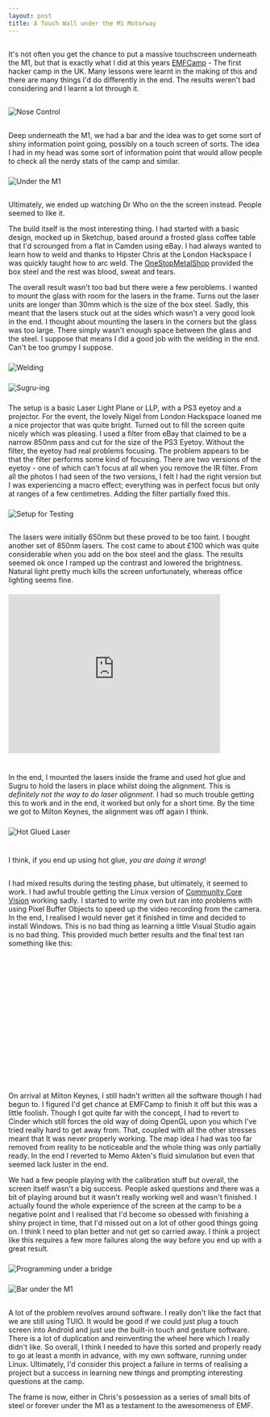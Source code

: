 ```yaml
---
layout: post
title: A Touch Wall under the M1 Motorway
---
```

##
It's not often you get the chance to put a massive touchscreen underneath the M1, but that is exactly what I did at this years [EMFCamp](http://www.emfcamp.org) - The first hacker camp in the UK. Many lessons were learnt in the making of this and there are many things I'd do differently in the end. The results weren't bad considering and I learnt a lot through it.

##
![Nose Control](http://farm9.staticflickr.com/8437/7928922666_3ee2eb9c23.jpg)

##
Deep underneath the M1, we had a bar and the idea was to get some sort of shiny information point going, possibly on a touch screen of sorts.  The idea I had in my head was some sort of information point that would allow people to check all the nerdy stats of the camp and similar.

###
![Under the M1](http://farm9.staticflickr.com/8177/7928922532_61d9575150.jpg)

##
Ultimately, we ended up watching Dr Who on the the screen instead. People seemed to like it.

The build itself is the most interesting thing. I had started with a basic design, mocked up in Sketchup, based around a frosted glass coffee table that I'd scrounged from a flat in Camden using eBay. I had always wanted to learn how to weld and thanks to Hipster Chris at the London Hackspace I was quickly taught how to arc weld. The [OneStopMetalShop](http://www.onestopmetalshop.co.uk) provided the box steel and the rest was blood, sweat and tears.

The overall result wasn't too bad but there were a few peroblems. I wanted to mount the glass with room for the lasers in the frame. Turns out the laser units are longer than 30mm which is the size of the box steel. Sadly, this meant that the lasers stuck out at the sides which wasn't a very good look in the end.  I thought about mounting the lasers in the corners but the glass was too large. There simply wasn't enough space between the glass and the steel. I suppose that means I did a good job with the welding in the end. Can't be too grumpy I suppose.

###
![Welding](http://farm9.staticflickr.com/8448/7794570486_4abb9601ca.jpg)

###
![Sugru-ing](http://farm9.staticflickr.com/8425/7794560496_f71403e0af.jpg)

###
The setup is a basic Laser Light Plane or LLP, with a PS3 eyetoy and a projector. For the event, the lovely Nigel from London Hackspace loaned me a nice projector that was quite bright. Turned out to fill the screen quite nicely which was pleasing. I used a filter from eBay that claimed to be a narrow 850nm pass and cut for the size of the PS3 Eyetoy. Without the filter, the eyetoy had real problems focusing. The problem appears to be that the filter performs some kind of focusing. There are two versions of the eyetoy - one of which can't focus at all when you remove the IR filter. From all the photos I had seen of the two versions, I felt I had the right version but I was experiencing a macro effect; everything was in perfect focus but only at ranges of a few centimetres. Adding the filter partially fixed this.

###
![Setup for Testing](http://farm9.staticflickr.com/8299/7794541614_34136263c9.jpg)

##
The lasers were initially 650nm but these proved to be too faint. I bought another set of 850nm lasers. The cost came to about £100 which was quite considerable when you add on the box steel and the glass.  The results seemed ok once I ramped up the contrast and lowered the brightness.  Natural light pretty much kills the screen unfortunately, whereas office lighting seems fine.

####
<object width="460" height="315"><param name="movie" value="http://www.youtube.com/v/eNyIf2tHdMk?version=3&amp;hl=en_US"></param><param name="allowFullScreen" value="true"></param><param name="allowscriptaccess" value="always"></param><embed src="http://www.youtube.com/v/eNyIf2tHdMk?version=3&amp;hl=en_US" type="application/x-shockwave-flash" width="420" height="315" allowscriptaccess="always" allowfullscreen="true"></embed></object>

#
In the end, I mounted the lasers inside the frame and used hot glue and Sugru to hold the lasers in place whilst doing the alignment. This is *definitely not the way to do laser alignment*. I had so much trouble getting this to work and in the end, it worked but only for a short time. By the time we got to Milton Keynes, the alignment was off again I think.

###
![Hot Glued Laser](http://farm9.staticflickr.com/8427/7794565790_e77520948b.jpg)

#
I think, if you end up using hot glue, *you are doing it wrong*!

##
I had mixed results during the testing phase, but ultimately, it seemed to work. I had awful trouble getting the Linux version of [Community Core Vision](http://ccv.nuigroup.com/) working sadly. I started to write my own but ran into problems with using Pixel Buffer Objects to speed up the video recording from the camera. In the end, I realised I would never get it finished in time and decided to install Windows. This is no bad thing as learning a little Visual Studio again is no bad thing. This provided much better results and the final test ran something like this:

####
<object width="460" height="236"><param name="movie" value="http://www.youtube.com/v/Ru7fUDkT5Kk?version=3&amp;hl=en_US"></param><param name="allowFullScreen" value="true"></param><param name="allowscriptaccess" value="always"></param><embed src="http://www.youtube.com/v/Ru7fUDkT5Kk?version=3&amp;hl=en_US" type="application/x-shockwave-flash" width="420" height="236" allowscriptaccess="always" allowfullscreen="true"></embed></object>

##
On arrival at Milton Keynes, I still hadn't written all the software though I had begun to. I figured I'd get chance at EMFCamp to finish it off but this was a little foolish. Though I got quite far with the concept, I had to revert to Cinder which still forces the old way of doing OpenGL upon you which I've tried really hard to get away from. That, coupled with all the other stresses meant that It was never properly working. The map idea I had was too far removed from reality to be noticeable and the whole thing was only partially ready. In the end I reverted to Memo Akten's fluid simulation but even that seemed lack luster in the end.

We had a few people playing with the calibration stuff but overall, the screen itself wasn't a big success. People asked questions and there was a bit of playing around but it wasn't really working well and wasn't finished. I actually found the whole experience of the screen at the camp to be a negative point and I realised that I'd become so obessed with finishing a shiny project in time, that I'd missed out on a lot of other good things going on.  I think I need to plan better and not get so carried away. I think a project like this requires a few more failures along the way before you end up with a great result.

###
![Programming under a bridge](http://farm9.staticflickr.com/8299/7928923256_ffbe54e921.jpg)

###
![Bar under the M1](http://farm9.staticflickr.com/8042/7909230240_b79cfbd8b4.jpg)

##
A lot of the problem revolves around software. I really don't like the fact that we are still using TUIO. It would be good if we could just plug a touch screen into Android and just use the built-in touch and gesture software. There is a lot of duplication and reinventing the wheel here which I really didn't like. So overall, I think I needed to have this sorted and properly ready to go at least a month in advance, with my own software, running under Linux. Ultimately, I'd consider this project a failure in terms of realising a project but a success in learning new things and prompting interesting questions at the camp.

The frame is now, either in Chris's possession as a series of small bits of steel or forever under the M1 as a testament to the awesomeness of EMF.